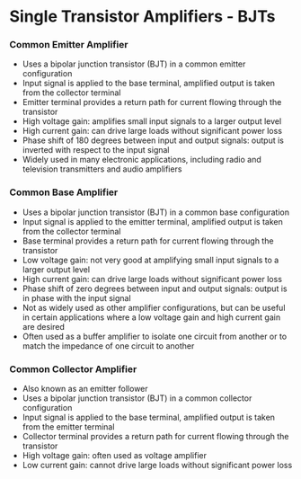 # Single Transistor Amplifiers - BJTs

### Common Emitter Amplifier
- Uses a bipolar junction transistor (BJT) in a common emitter configuration
- Input signal is applied to the base terminal, amplified output is taken from the collector terminal
- Emitter terminal provides a return path for current flowing through the transistor
- High voltage gain: amplifies small input signals to a larger output level
- High current gain: can drive large loads without significant power loss
- Phase shift of 180 degrees between input and output signals: output is inverted with respect to the input signal
- Widely used in many electronic applications, including radio and television transmitters and audio amplifiers

### Common Base Amplifier
- Uses a bipolar junction transistor (BJT) in a common base configuration
- Input signal is applied to the emitter terminal, amplified output is taken from the collector terminal
- Base terminal provides a return path for current flowing through the transistor
- Low voltage gain: not very good at amplifying small input signals to a larger output level
- High current gain: can drive large loads without significant power loss
- Phase shift of zero degrees between input and output signals: output is in phase with the input signal
- Not as widely used as other amplifier configurations, but can be useful in certain applications where a low voltage gain and high current gain are desired
- Often used as a buffer amplifier to isolate one circuit from another or to match the impedance of one circuit to another

### Common Collector Amplifier
- Also known as an emitter follower
- Uses a bipolar junction transistor (BJT) in a common collector configuration
- Input signal is applied to the base terminal, amplified output is taken from the emitter terminal
- Collector terminal provides a return path for current flowing through the transistor
- High voltage gain: often used as voltage amplifier
- Low current gain: cannot drive large loads without significant power loss

